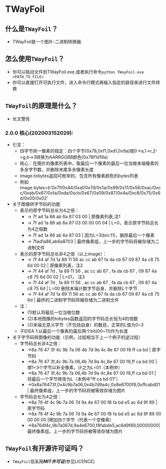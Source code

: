 # TWayFoil

## 什么是`TWayFoil`？
* TWayFoil是一个图片-二进制转换器.

## 怎么使用`TWayFoil`？
* 你可以拖动文件到TWayFoil.exe,或者执行命令`python TWayFoil.exe <PATH_TO_FILE>`
* 你可以直接打开可执行文件，进入命令行模式再输入指定的路径来进行文件转换

## `TWayFoil`的原理是什么？
* 长文警告
### 2.0.0 核心(202003152029):
* 引言：
    * 四字节转一像素的规定：四个字节(0x78,0xf1,0xd1,0x9a)按0->a,1->r,2->g,b->3转换为AARRGGBB颜色(0x78f1d19a)
    * 核心：在图片的像素列表中，取最后一个像素的最后一位当做末端像素的多余字节数，并删除末尾多余像素长度
    * image.tobytes返回可枚举的、包含所有像素颜色的bytes列表
    * 例如image.bytes=b'0x7f/0x44/0xaf/0x7d/0x1a/0x89/0x11/0x56/0xac/0xcc/0xab/0x67/0xfa/0xda/0xcb/0x67/0x09/0x87/0x4a/0xc8/0x75/0x6d/0x00/0x02'
* 关于图像转字节码的功能
    * 表示的原字节码总长为4之倍：
        * -> 7f ad 1a 86 ab 6a 87 03 00 | 原像素列表,注1
        * -> 7f ad 1a 86 ab 6a 87 03 00 00 00 04 | L=0，表示原字节码总长为4之倍数
        * -> 7f ad 1a 86 ab 6a 87 03 | 因为L=3(bin:11)，删除最后一个像素
        * -> 7fad1a86,ab6a8703 | 最终像素组，上一步的字节码将被存储为二进制文件
    * 表示的原字节码总长非4之倍（以上image）：
        * -> 7f 44 af 7d 1a 89 11 56 ac cc ab 67 fa da cb 67 09 87 4a c8 75 6d 00 02 | 原像素列表，注2
        * -> 7f 44 af 7d , 1a 89 11 56 , ac cc ab 67 , fa da cb 67 , 09 87 4a c8 75 6d 00 02 | L=01， 注3
        * -> 7f 44 af 7d , 1a 89 11 56 , ac cc ab 67 , fa da cb 67 , 09 87 4a c8 75 6d | L=00 删除末端计数字节自身，并删除L个字节
        * -> 7f 44 af 7d 1a 89 11 56 ac cc ab 67 fa da cb 67 09 87 4a c8 75 6d | 最终的二进制字节码将被存储为二进制文件
    * 注： 
        * (1)默认将最后一位当做位数
        * (2)本地图像的tobytes函数返回的字节码总长恒为4的倍数
        * (3)末端无意义字节（不包括自身）的数目，正常的L值为0~3
    * 子IDEA 1:以最后一个像素的最后两个bit(00~11)作为长度
* 关于字节码转图像的功能（示例，过程相当于上一个例子的逆过程）
    * 字节码总长非4之倍：
        * ->8a 76 47 3f 4c 9b 7a 06 4b 7d 9a 4c 8e 67 00 f8 ff ca bd | 原字节码
        * ->8a 76 47 3f,4c 9b 7a 06,4b 7d 9a 4c,8e 67 00 f8,ff ca bd 00 | 增1~3个字节以补全像素，计之为L=01（本例中）
        * ->8a 76 47 3f,4c 9b 7a 06,4b 7d 9a 4c,8e 67 00 f8,ff ca bd 01 | 将最后一个字节修改为L（本例中"ff ca bd 01"）
        * ->0x8a76473f,0x4c9b7a06,0x4b7d9a4c,0x8e6700f8,0xffcabd01 | 最终像素组，上一步的字节码将被等效存储为图片
    * 字节码总长为4之倍：
        * ->8a 76 4f 4c 9b 7a 06 7d 9a 4e 67 00 f8 fa bd e5 ac 6d 9f 89 | 原字节码
        * ->8a 76 4f 4c 9b 7a 06 7d 9a 4e 67 00 f8 fa bd e5 ac 6d 9f 89 00 00 00 00 |增加四个字节（代表一个空像素）
        * ->8a764f4c,9b7a067d,9a4e6700,f8fabde5,ac6d9f89,00000000| 最终像素组，上一步的字节码将被等效存储为图片

## `TWayFoil`有开源许可证吗？
* `TWayFoil`现采用***MIT许可证***(参见LICENCE)